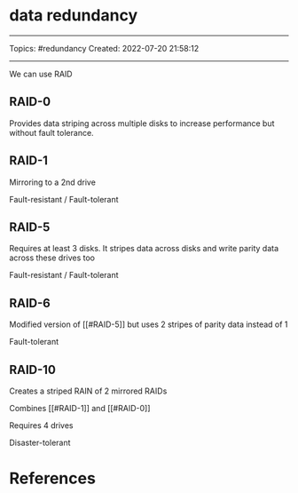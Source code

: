 # data redundancy
---
Topics: #redundancy
Created: 2022-07-20 21:58:12

---

We can use RAID

## RAID-0

Provides data striping across multiple disks to increase performance but without fault tolerance.

## RAID-1

Mirroring to a 2nd drive

Fault-resistant / Fault-tolerant

## RAID-5

Requires at least 3 disks. It stripes data across disks and write parity data across these drives too

Fault-resistant / Fault-tolerant

## RAID-6

Modified version of [[#RAID-5]] but uses 2 stripes of parity data instead of 1

Fault-tolerant

## RAID-10

Creates a striped RAIN of 2 mirrored RAIDs

Combines [[#RAID-1]] and [[#RAID-0]]

Requires 4 drives

Disaster-tolerant

# References
